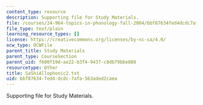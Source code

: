 ```yaml
---
content_type: resource
description: Supporting file for Study Materials.
file: /courses/24-964-topics-in-phonology-fall-2004/bbf87634fed4dcdc7afa563aded2caea_SaShiAllophonic2.txt
file_type: text/plain
learning_resource_types: []
license: https://creativecommons.org/licenses/by-nc-sa/4.0/
ocw_type: OCWFile
parent_title: Study Materials
parent_type: CourseSection
parent_uid: f600f19d-ae22-b3f4-9437-c8db79bbe880
resourcetype: Other
title: SaShiAllophonic2.txt
uid: bbf87634-fed4-dcdc-7afa-563aded2caea
---
```

Supporting file for Study Materials.